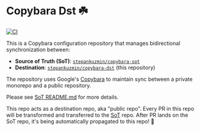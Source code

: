 # Copybara Dst ☘️

[![CI](https://github.com/stepankuzmin/copybara-dst/actions/workflows/ci.yml/badge.svg)](https://github.com/stepankuzmin/copybara-dst/actions/workflows/ci.yml)

This is a Copybara configuration repository that manages bidirectional synchronization between:
- **Source of Truth (SoT)**: [`stepankuzmin/copybara-sot`](https://github.com/stepankuzmin/copybara-sot)
- **Destination**: [`stepankuzmin/copybara-dst`](https://github.com/stepankuzmin/copybara-dst) (this repository)

The repository uses Google's [Copybara](https://github.com/google/copybara/) to maintain sync between a private monorepo and a public repository.

Please see [SoT README.md](https://github.com/stepankuzmin/copybara-sot/tree/main?tab=readme-ov-file) for more details.

This repo acts as a destination repo, aka "public repo". Every PR in this repo will be transformed and transferred to the [SoT](https://github.com/stepankuzmin/copybara-sot) repo.
After PR lands on the SoT repo, it's being automatically propagated to this repo! 🚀
